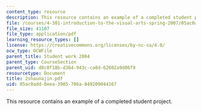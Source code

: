 ```yaml
---
content_type: resource
description: This resource contains an example of a completed student project.
file: /courses/4-301-introduction-to-the-visual-arts-spring-2007/05ac0add0eea3905706a849209044167_2shaunajin.pdf
file_size: 41107
file_type: application/pdf
learning_resource_types: []
license: https://creativecommons.org/licenses/by-nc-sa/4.0/
ocw_type: OCWFile
parent_title: Student work 2004
parent_type: CourseSection
parent_uid: d8c0f18b-d364-943c-ca0d-62602a9d06f9
resourcetype: Document
title: 2shaunajin.pdf
uid: 05ac0add-0eea-3905-706a-849209044167
---
```

This resource contains an example of a completed student project.